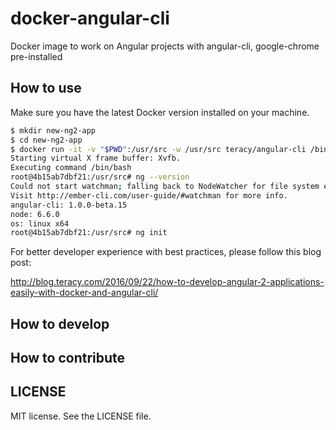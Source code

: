docker-angular-cli
==================

Docker image to work on Angular projects with angular-cli, google-chrome pre-installed


How to use
----------

Make sure you have the latest Docker version installed on your machine.

```bash
$ mkdir new-ng2-app
$ cd new-ng2-app
$ docker run -it -v "$PWD":/usr/src -w /usr/src teracy/angular-cli /bin/bash
Starting virtual X frame buffer: Xvfb.
Executing command /bin/bash
root@4b15ab7dbf21:/usr/src# ng --version
Could not start watchman; falling back to NodeWatcher for file system events.
Visit http://ember-cli.com/user-guide/#watchman for more info.
angular-cli: 1.0.0-beta.15
node: 6.6.0
os: linux x64
root@4b15ab7dbf21:/usr/src# ng init
```

For better developer experience with best practices, please follow this blog post:

http://blog.teracy.com/2016/09/22/how-to-develop-angular-2-applications-easily-with-docker-and-angular-cli/


How to develop
--------------


How to contribute
-----------------


LICENSE
-------

MIT license. See the LICENSE file.
